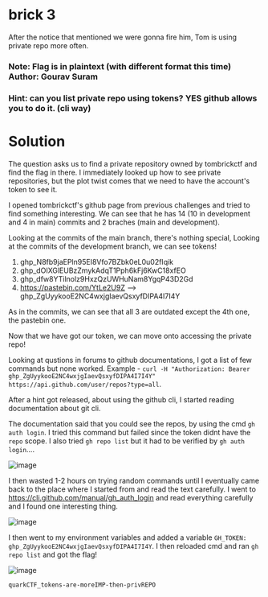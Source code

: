 brick 3
=

After the notice that mentioned we were gonna fire him, Tom is using private repo more often.

### Note: Flag is in plaintext (with different format this time) Author: Gourav Suram

### Hint: can you list private repo using tokens? YES github allows you to do it. (cli way)

Solution
=

The question asks us to find a private repository owned by tombrickctf and find the flag in there. I immediately looked up how to see private repositories, but the plot twist comes that we need to have the account's token to see it. 

I opened tombrickctf's github page from previous challenges and tried to find something interesting. We can see that he has 14 (10 in development and 4 in main) commits and 2 braches (main and development). 

Looking at the commits of the main branch, there's nothing special, Looking at the commits of the development branch, we can see tokens!

1) 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
2) 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
3) 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
4) https://pastebin.com/YtLe2U9Z  -->  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

As in the commits, we can see that all 3 are outdated except the 4th one, the pastebin one.

Now that we have got our token, we can move onto accessing the private repo!

Looking at qustions in forums to github documentations, I got a list of few commands but none worked. Example - `curl -H "Authorization: Bearer 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" https://api.github.com/user/repos?type=all`.

After a hint got released, about using the github cli, I started reading documentation about git cli.

The documentation said that you could see the repos, by using the cmd `gh auth login`. I tried this command but failed since the token didnt have the `repo` scope. I also tried `gh repo list` but it had to be verified by `gh auth login`....

![image](https://github.com/Apzyte-Gamer/hack-Envision-2024/assets/71684682/2ac3e740-d054-405e-bd45-2e4e6f547adb)

I then wasted 1-2 hours on trying random commands until I eventually came back to the place where I started from and read the text carefully. I went to https://cli.github.com/manual/gh_auth_login and read everything carefully and I found one interesting thing.

![image](https://github.com/Apzyte-Gamer/hack-Envision-2024/assets/71684682/3eadbc13-fb0e-43ab-a0fb-4630c045e991)

I then went to my environment variables and added a variable `GH_TOKEN: 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`. I then reloaded cmd and ran `gh repo list` and got the flag!

![image](https://github.com/Apzyte-Gamer/hack-Envision-2024/assets/71684682/770f0383-5e8f-4323-bf83-b9bc82459396)

`quarkCTF_tokens-are-moreIMP-then-privREPO`
